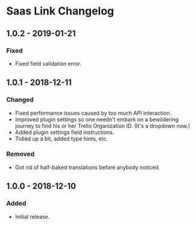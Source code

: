 # Saas Link Changelog

## 1.0.2 - 2019-01-21
### Fixed
- Fixed field validation error.

## 1.0.1 - 2018-12-11
### Changed
- Fixed performance issues caused by too much API interaction.
- Improved plugin settings so one needn't embark on a bewildering journey to find his or her Trello Organization ID. (It's a dropdown now.)
- Added plugin settings field instructions.
- Tidied up a bit, added type hints, etc.

### Removed
- Got rid of half-baked translations before anybody noticed.

## 1.0.0 - 2018-12-10
### Added
- Initial release.
